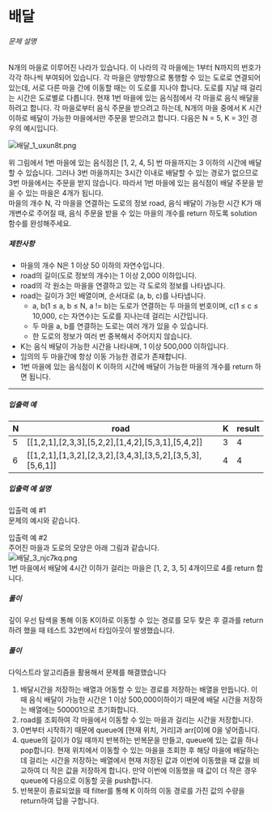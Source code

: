 # 배달

###### 문제 설명

N개의 마을로 이루어진 나라가 있습니다. 이 나라의 각 마을에는 1부터 N까지의 번호가 각각 하나씩 부여되어 있습니다. 각 마을은 양방향으로 통행할 수 있는 도로로 연결되어 있는데, 서로 다른 마을 간에 이동할 때는 이 도로를 지나야 합니다. 도로를 지날 때 걸리는 시간은 도로별로 다릅니다. 현재 1번 마을에 있는 음식점에서 각 마을로 음식 배달을 하려고 합니다. 각 마을로부터 음식 주문을 받으려고 하는데, N개의 마을 중에서 K 시간 이하로 배달이 가능한 마을에서만 주문을 받으려고 합니다. 다음은 N = 5, K = 3인 경우의 예시입니다.

![배달_1_uxun8t.png](https://grepp-programmers.s3.ap-northeast-2.amazonaws.com/files/production/d7779d88-084c-4ffa-ae9f-2a42f97d3bbf/%E1%84%87%E1%85%A2%E1%84%83%E1%85%A1%E1%86%AF_1_uxun8t.png)

위 그림에서 1번 마을에 있는 음식점은 [1, 2, 4, 5] 번 마을까지는 3 이하의 시간에 배달할 수 있습니다. 그러나 3번 마을까지는 3시간 이내로 배달할 수 있는 경로가 없으므로 3번 마을에서는 주문을 받지 않습니다. 따라서 1번 마을에 있는 음식점이 배달 주문을 받을 수 있는 마을은 4개가 됩니다.  
마을의 개수 N, 각 마을을 연결하는 도로의 정보 road, 음식 배달이 가능한 시간 K가 매개변수로 주어질 때, 음식 주문을 받을 수 있는 마을의 개수를 return 하도록 solution 함수를 완성해주세요.

##### 제한사항

-   마을의 개수 N은 1 이상 50 이하의 자연수입니다.
-   road의 길이(도로 정보의 개수)는 1 이상 2,000 이하입니다.
-   road의 각 원소는 마을을 연결하고 있는 각 도로의 정보를 나타냅니다.
-   road는 길이가 3인 배열이며, 순서대로 (a, b, c)를 나타냅니다.
    -   a, b(1 ≤ a, b ≤ N, a != b)는 도로가 연결하는 두 마을의 번호이며, c(1 ≤ c ≤ 10,000, c는 자연수)는 도로를 지나는데 걸리는 시간입니다.
    -   두 마을 a, b를 연결하는 도로는 여러 개가 있을 수 있습니다.
    -   한 도로의 정보가 여러 번 중복해서 주어지지 않습니다.
-   K는 음식 배달이 가능한 시간을 나타내며, 1 이상 500,000 이하입니다.
-   임의의 두 마을간에 항상 이동 가능한 경로가 존재합니다.
-   1번 마을에 있는 음식점이 K 이하의 시간에 배달이 가능한 마을의 개수를 return 하면 됩니다.

----------

##### 입출력 예
|N|road|K|result|
|--|--|--|--|
|5|[[1,2,1],[2,3,3],[5,2,2],[1,4,2],[5,3,1],[5,4,2]]|3|4|
|6|[[1,2,1],[1,3,2],[2,3,2],[3,4,3],[3,5,2],[3,5,3],[5,6,1]]|4|4|

##### 입출력 예 설명

입출력 예 #1  
문제의 예시와 같습니다.

입출력 예 #2  
주어진 마을과 도로의 모양은 아래 그림과 같습니다.  
![배달_3_njc7kq.png](https://grepp-programmers.s3.ap-northeast-2.amazonaws.com/files/production/993685f2-6b97-4fe3-85b5-47c085dc1bf3/%E1%84%87%E1%85%A2%E1%84%83%E1%85%A1%E1%86%AF_3_njc7kq.png)  
1번 마을에서 배달에 4시간 이하가 걸리는 마을은 [1, 2, 3, 5] 4개이므로 4를 return 합니다.

##### 풀이
깊이 우선 탐색을 통해 이동 K이하로 이동할 수 있는 경로를 모두 찾은 후 결과를 return하려 했을 때 테스트 32번에서 타임아웃이 발생했습니다.

##### 풀이
다익스트라 알고리즘을 활용해서 문제를 해결했습니다
1. 배달시간을 저장하는 배열과 어동할 수 있는 경로를 저장하는 배열을 만듭니다. 이때 음식 배달이 가능한 시간은 1 이상 500,000이하이기 때문에 배달 시간을 저장하는 배열에는 500001으로 초기화합니다.
2. road를 조회하여 각 마을에서 이동할 수 있는 마을과 걸리는 시간을 저장합니다.
3. 0번부터 시작하기 때문에 queue에 [현재 위치, 거리]과 arr[0]에 0을 넣어줍니다.
4. queue의 길이가 0일 때까지 반복하는 반복문을 만들고, queue에 있는 값을 하나 pop합니다. 현재 위치에서 이동할 수 있는 마을을 조회한 후 해당 마을에 배달하는 데 걸리는 시간을 저장하는 배열에서 현재 저장된 값과 이번에 이동했을 때 값을 비교하여 더 작은 값을 저장하게 합니다. 만약 이번에 이동했을 때 값이 더 작은 경우 queue에 다음으로 이동할 곳을 push합니다.
5. 반복문이 종료되었을 때 filter를 통해 K 이하의 이동 경로를 가진 값의 수량을 return하여 답을 구합니다.
